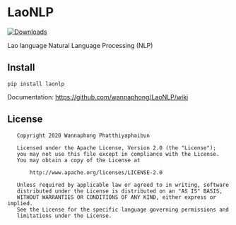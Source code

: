 # LaoNLP
[![Downloads](https://pepy.tech/badge/laonlp)](https://pepy.tech/project/laonlp)

Lao language Natural Language Processing (NLP)

## Install
```
pip install laonlp
```

Documentation: https://github.com/wannaphong/LaoNLP/wiki

## License

```
   Copyright 2020 Wannaphong Phatthiyaphaibun

   Licensed under the Apache License, Version 2.0 (the "License");
   you may not use this file except in compliance with the License.
   You may obtain a copy of the License at

       http://www.apache.org/licenses/LICENSE-2.0

   Unless required by applicable law or agreed to in writing, software
   distributed under the License is distributed on an "AS IS" BASIS,
   WITHOUT WARRANTIES OR CONDITIONS OF ANY KIND, either express or implied.
   See the License for the specific language governing permissions and
   limitations under the License.
 ```
